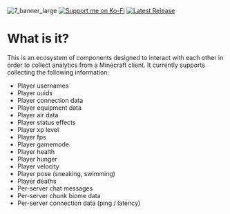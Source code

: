 ![7_banner_large](https://github.com/user-attachments/assets/693ec660-bca4-4aad-9556-78aa18a6c2de)
[![Support me on Ko-Fi](https://img.shields.io/badge/croakandroll---?style=for-the-badge&logo=ko-fi&logoColor=white&label=Support%20me%20on%20Ko-Fi&labelColor=72a4f2&color=72a4f2)](https://ko-fi.com/croakandroll)
[![Latest Release](https://img.shields.io/github/v/release/meeplabsdev/connectorlib-mod?style=for-the-badge&logo=github&logoColor=black&label=Latest%20Release&labelColor=72f2ae&color=72f2ae)](https://github.com/meeplabsdev/connectorlib-mod/releases/latest)


# What is it?
This is an ecosystem of components designed to interact with each other in order to collect analytics from a Minecraft client. It currently supports collecting the following information:

- Player usernames
- Player uuids
- Player connection data
- Player equipment data
- Player air data
- Player status effects
- Player xp level
- Player fps
- Player gamemode
- Player health
- Player hunger
- Player velocity
- Player pose (sneaking, swimming)
- Player deaths
- Per-server chat messages
- Per-server chunk biome data
- Per-server connection data (ping / latency)
